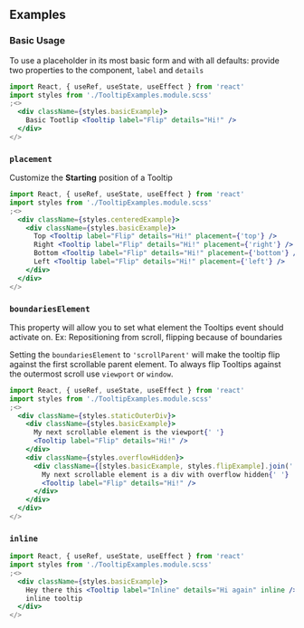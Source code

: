 ## Examples

### Basic Usage

To use a placeholder in its most basic form and with all defaults: provide two properties to the component, `label` and `details`

```jsx
import React, { useRef, useState, useEffect } from 'react'
import styles from './TooltipExamples.module.scss'
;<>
  <div className={styles.basicExample}>
    Basic Tootlip <Tooltip label="Flip" details="Hi!" />
  </div>
</>
```

### `placement`

Customize the **Starting** position of a Tooltip

```jsx
import React, { useRef, useState, useEffect } from 'react'
import styles from './TooltipExamples.module.scss'
;<>
  <div className={styles.centeredExample}>
    <div className={styles.basicExample}>
      Top <Tooltip label="Flip" details="Hi!" placement={'top'} />
      Right <Tooltip label="Flip" details="Hi!" placement={'right'} />
      Bottom <Tooltip label="Flip" details="Hi!" placement={'bottom'} />
      Left <Tooltip label="Flip" details="Hi!" placement={'left'} />
    </div>
  </div>
</>
```

### `boundariesElement`

This property will allow you to set what element the Tooltips event should activate on. Ex: Repositioning from scroll, flipping because of boundaries

Setting the `boundariesElement` to `'scrollParent'` will make the tooltip flip against the first scrollable parent element. To always flip Tooltips against the outermost scroll use `viewport` or `window`.

```jsx
import React, { useRef, useState, useEffect } from 'react'
import styles from './TooltipExamples.module.scss'
;<>
  <div className={styles.staticOuterDiv}>
    <div className={styles.basicExample}>
      My next scrollable element is the viewport{' '}
      <Tooltip label="Flip" details="Hi!" />
    </div>
    <div className={styles.overflowHidden}>
      <div className={[styles.basicExample, styles.flipExample].join(' ')}>
        My next scrollable element is a div with overflow hidden{' '}
        <Tooltip label="Flip" details="Hi!" />
      </div>
    </div>
  </div>
</>
```

### `inline`

```jsx
import React, { useRef, useState, useEffect } from 'react'
import styles from './TooltipExamples.module.scss'
;<>
  <div className={styles.basicExample}>
    Hey there this <Tooltip label="Inline" details="Hi again" inline /> is an
    inline tooltip
  </div>
</>
```
